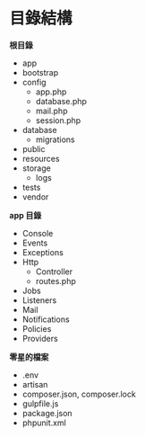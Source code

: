 # 目錄結構

**根目錄**

* app
* bootstrap
* config
  * app.php
  * database.php
  * mail.php
  * session.php
* database
  * migrations
* public
* resources
* storage
  * logs
* tests
* vendor

<!-- storage：保存快取、記錄與編譯過的檔案-->
<!-- vendor 類似 node_modules -->

**app 目錄**

* Console
* Events
* Exceptions
* Http
  * Controller
  * routes.php
* Jobs
* Listeners
* Mail
* Notifications
* Policies
* Providers

**零星的檔案**

* .env
* artisan
* composer.json, composer.lock
* gulpfile.js
* package.json
* phpunit.xml

<!-- gulpfile.js 是 Gulp 的組態檔，用來編譯與處理前端資產的。-->